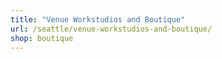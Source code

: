 ```yaml
---
title: "Venue Workstudios and Boutique"
url: /seattle/venue-workstudios-and-boutique/
shop: boutique
---
```

